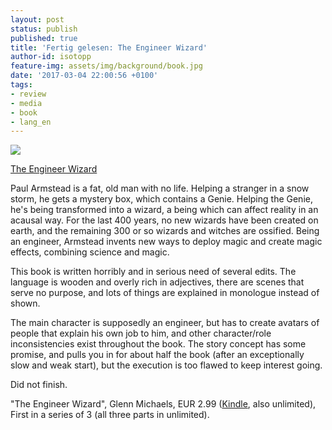 ```yaml
---
layout: post
status: publish
published: true
title: 'Fertig gelesen: The Engineer Wizard'
author-id: isotopp
feature-img: assets/img/background/book.jpg
date: '2017-03-04 22:00:56 +0100'
tags:
- review
- media
- book
- lang_en
---
```

[![](/uploads/2017/03/the-engineer-wizard.png)](https://www.amazon.de/Engineer-Wizard-Genie-Book-English-ebook/dp/B00TEPXEX2)

[The Engineer Wizard](https://www.amazon.de/Engineer-Wizard-Genie-Book-English-ebook/dp/B00TEPXEX2)

Paul Armstead is a fat, old man with no life. Helping a stranger in a snow
storm, he gets a mystery box, which contains a Genie. Helping the Genie,
he's being transformed into a wizard, a being which can affect reality in an
acausal way. For the last 400 years, no new wizards have been created on
earth, and the remaining 300 or so wizards and witches are ossified. Being
an engineer, Armstead invents new ways to deploy magic and create magic
effects, combining science and magic.

This book is written horribly and in serious need of several edits. The
language is wooden and overly rich in adjectives, there are scenes that
serve no purpose, and lots of things are explained in monologue instead of
shown.

The main character is supposedly an engineer, but has to create avatars of
people that explain his own job to him, and other character/role
inconsistencies exist throughout the book. The story concept has some
promise, and pulls you in for about half the book (after an exceptionally
slow and weak start), but the execution is too flawed to keep interest
going.

Did not finish.

"The Engineer Wizard", Glenn Michaels, EUR 2.99
([Kindle](https://www.amazon.de/Engineer-Wizard-Genie-Book-English-ebook/dp/B00TEPXEX2),
also unlimited), First in a series of 3 (all three parts in unlimited).

